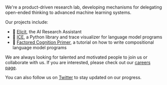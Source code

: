 We're a product-driven research lab, developing mechanisms for delegating open-ended thinking to advanced machine learning systems.

Our projects include:

- 🔬 [Elicit](https://elicit.org/), the AI Research Assistant
- 🧊 [ICE](https://github.com/oughtinc/ice), a Python library and trace visualizer for language model programs
- 📓 [Factored Cognition Primer](https://primer.ought.org/), a tutorial on how to write compositional language model programs

We are always looking for talented and motivated people to join us or collaborate with us.  If you are interested, please check out our [careers page](https://ought.org/careers). 

You can also follow us on [Twitter](https://twitter.com/oughtinc) to stay updated on our progress.
